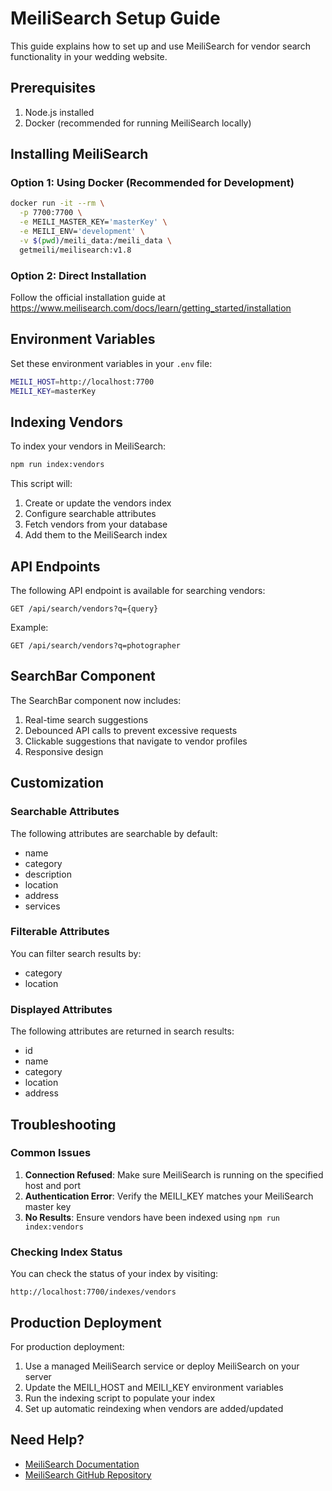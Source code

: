 # MeiliSearch Setup Guide

This guide explains how to set up and use MeiliSearch for vendor search functionality in your wedding website.

## Prerequisites

1. Node.js installed
2. Docker (recommended for running MeiliSearch locally)

## Installing MeiliSearch

### Option 1: Using Docker (Recommended for Development)

```bash
docker run -it --rm \
  -p 7700:7700 \
  -e MEILI_MASTER_KEY='masterKey' \
  -e MEILI_ENV='development' \
  -v $(pwd)/meili_data:/meili_data \
  getmeili/meilisearch:v1.8
```

### Option 2: Direct Installation

Follow the official installation guide at https://www.meilisearch.com/docs/learn/getting_started/installation

## Environment Variables

Set these environment variables in your `.env` file:

```bash
MEILI_HOST=http://localhost:7700
MEILI_KEY=masterKey
```

## Indexing Vendors

To index your vendors in MeiliSearch:

```bash
npm run index:vendors
```

This script will:
1. Create or update the vendors index
2. Configure searchable attributes
3. Fetch vendors from your database
4. Add them to the MeiliSearch index

## API Endpoints

The following API endpoint is available for searching vendors:

```
GET /api/search/vendors?q={query}
```

Example:
```
GET /api/search/vendors?q=photographer
```

## SearchBar Component

The SearchBar component now includes:
1. Real-time search suggestions
2. Debounced API calls to prevent excessive requests
3. Clickable suggestions that navigate to vendor profiles
4. Responsive design

## Customization

### Searchable Attributes

The following attributes are searchable by default:
- name
- category
- description
- location
- address
- services

### Filterable Attributes

You can filter search results by:
- category
- location

### Displayed Attributes

The following attributes are returned in search results:
- id
- name
- category
- location
- address

## Troubleshooting

### Common Issues

1. **Connection Refused**: Make sure MeiliSearch is running on the specified host and port
2. **Authentication Error**: Verify the MEILI_KEY matches your MeiliSearch master key
3. **No Results**: Ensure vendors have been indexed using `npm run index:vendors`

### Checking Index Status

You can check the status of your index by visiting:
```
http://localhost:7700/indexes/vendors
```

## Production Deployment

For production deployment:

1. Use a managed MeiliSearch service or deploy MeiliSearch on your server
2. Update the MEILI_HOST and MEILI_KEY environment variables
3. Run the indexing script to populate your index
4. Set up automatic reindexing when vendors are added/updated

## Need Help?

- [MeiliSearch Documentation](https://www.meilisearch.com/docs)
- [MeiliSearch GitHub Repository](https://github.com/meilisearch/meilisearch)